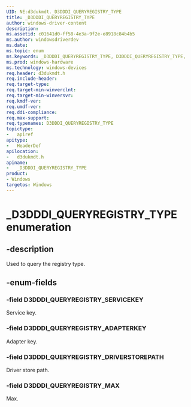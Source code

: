 ```yaml
---
UID: NE:d3dukmdt._D3DDDI_QUERYREGISTRY_TYPE
title: _D3DDDI_QUERYREGISTRY_TYPE
author: windows-driver-content
description:
ms.assetid: c01641d0-ff58-4e3a-9f2e-e8918c84b4b5
ms.author: windowsdriverdev
ms.date:
ms.topic: enum
ms.keywords: _D3DDDI_QUERYREGISTRY_TYPE, D3DDDI_QUERYREGISTRY_TYPE,
ms.prod: windows-hardware
ms.technology: windows-devices
req.header: d3dukmdt.h
req.include-header:
req.target-type:
req.target-min-winverclnt:
req.target-min-winversvr:
req.kmdf-ver:
req.umdf-ver:
req.ddi-compliance:
req.max-support:
req.typenames: D3DDDI_QUERYREGISTRY_TYPE
topictype:
-	apiref
apitype:
-	HeaderDef
apilocation:
-	d3dukmdt.h
apiname:
-	_D3DDDI_QUERYREGISTRY_TYPE
product: 
- Windows
targetos: Windows
---
```


# _D3DDDI_QUERYREGISTRY_TYPE enumeration

## -description

Used to query the registry type.

## -enum-fields

### -field D3DDDI_QUERYREGISTRY_SERVICEKEY

Service key.

### -field D3DDDI_QUERYREGISTRY_ADAPTERKEY

Adapter key.

### -field D3DDDI_QUERYREGISTRY_DRIVERSTOREPATH

Driver store path.

### -field D3DDDI_QUERYREGISTRY_MAX

Max.

